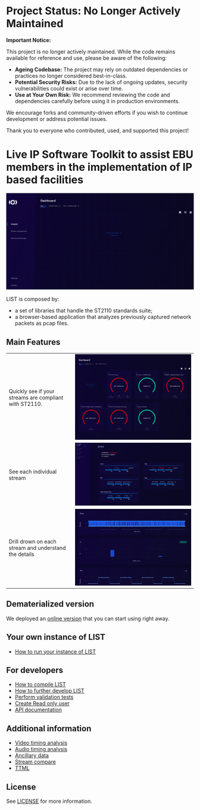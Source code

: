 # Project Status: No Longer Actively Maintained
**Important Notice:**

This project is no longer actively maintained. While the code remains available for reference and use, please be aware of the following:
- **Ageing Codebase:** The project may rely on outdated dependencies or practices no longer considered best-in-class.
- **Potential Security Risks:** Due to the lack of ongoing updates, security vulnerabilities could exist or arise over time.
- **Use at Your Own Risk:** We recommend reviewing the code and dependencies carefully before using it in production environments.

We encourage forks and community-driven efforts if you wish to continue development or address potential issues.

Thank you to everyone who contributed, used, and supported this project!


# Live IP Software Toolkit to assist EBU members in the implementation of IP based facilities

![overview](docs/overview.gif)

LIST is composed by:

-   a set of libraries that handle the ST2110 standards suite;
-   a browser-based application that analyzes previously captured network packets as pcap files.

## Main Features

|                                                        |                                |
| :----------------------------------------------------- | :----------------------------: |
| Quickly see if your streams are compliant with ST2110. |  ![](docs/pcap_overview.png)   |
| See each individual stream                             | ![](docs/stream_overview.png)  |
| Drill drown on each stream and understand the details  | ![](docs/stream_drilldown.png) |

## Dematerialized version

We deployed an [online version](https://list.ebu.io/) that you can start using right away.

## Your own instance of LIST

-   [How to run your instance of LIST](./docs/how-to-install-on-local-docker.md)

## For developers

-   [How to compile LIST](./docs/compiling_guide.md)
-   [How to further develop LIST](./docs/development_guide.md)
-   [Perform validation tests](./docs/validation_tests.md)
-   [Create Read only user](./docs/read_only_user.md)
-   [API documentation](./docs/api.md)

## Additional information

-   [Video timing analysis](./docs/video_timing_analysis.md)
-   [Audio timing analysis](./docs/audio_timing_analysis.md)
-   [Ancillary data](./docs/ancillary_data.md)
-   [Stream compare](./docs/stream_compare.md)
-   [TTML](./docs/ttml.md)

## License

See [LICENSE](LICENSE.md) for more information.
